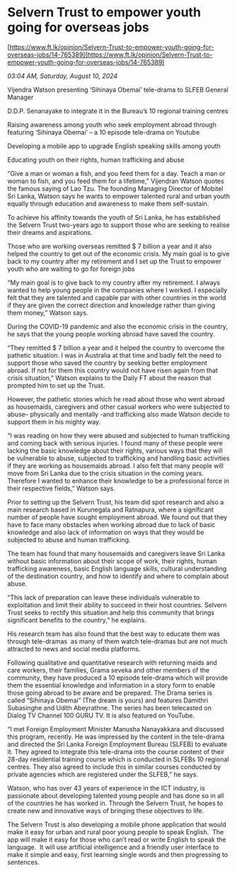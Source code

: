 # Selvern Trust to empower youth going for overseas jobs

[https://www.ft.lk/opinion/Selvern-Trust-to-empower-youth-going-for-overseas-jobs/14-765389](https://www.ft.lk/opinion/Selvern-Trust-to-empower-youth-going-for-overseas-jobs/14-765389)

*03:04 AM, Saturday, August 10, 2024*

Vijendra Watson presenting ‘Sihinaya Obemai’ tele-drama to SLFEB General Manager

D.D.P. Senanayake to integrate it in the Bureau’s 10 regional training centres

Raising awareness among youth who seek employment abroad through featuring ‘Sihinaya Obemai’ – a 10 episode tele-drama on Youtube

Developing a mobile app to upgrade English speaking skills among youth

Educating youth on their rights, human trafficking and abuse

“Give a man or woman a fish, and you feed them for a day. Teach a man or woman to fish, and you feed them for a lifetime,” Vijendran Watson quotes the famous saying of Lao Tzu. The founding Managing Director of Mobitel Sri Lanka, Watson says he wants to empower talented rural and urban youth equally through education and awareness to make them self-sustain.

To achieve his affinity towards the youth of Sri Lanka, he has established the Selvern Trust two-years ago to support those who are seeking to realise their dreams and aspirations.

Those who are working overseas remitted $ 7 billion a year and it also helped the country to get out of the economic crisis. My main goal is to give back to my country after my retirement and I set up the Trust to empower youth who are waiting to go for foreign jobs

“My main goal is to give back to my country after my retirement. I always wanted to help young people in the companies where I worked. I especially felt that they are talented and capable par with other countries in the world if they are given the correct direction and knowledge rather than giving them money,” Watson says.

During the COVID-19 pandemic and also the economic crisis in the country, he says that the young people working abroad have saved the country.

“They remitted $ 7 billion a year and it helped the country to overcome the pathetic situation. I was in Australia at that time and badly felt the need to support those who saved the country by seeking better employment abroad. If not for them this country would not have risen again from that crisis situation,” Watson explains to the Daily FT about the reason that prompted him to set up the Trust.

However, the pathetic stories which he read about those who went abroad as housemaids, caregivers and other casual workers who were subjected to abuse– physically and mentally -and trafficking also made Watson decide to support them in his mighty way.

“I was reading on how they were abused and subjected to human trafficking and coming back with serious injuries. I found many of these people were lacking the basic knowledge about their rights, various ways that they will be vulnerable to abuse, subjected to trafficking and handling basic activities if they are working as housemaids abroad. I also felt that many people will move from Sri Lanka due to the crisis situation in the coming years. Therefore I wanted to enhance their knowledge to be a professional force in their respective fields,” Watson says.

Prior to setting up the Selvern Trust, his team did spot research and also a main research based in Kurunegala and Ratnapura, where a significant number of people have sought employment abroad. We found out that they have to face many obstacles when working abroad due to lack of basic knowledge and also lack of information on ways that they would be subjected to abuse and human trafficking.

The team has found that many housemaids and caregivers leave Sri Lanka without basic information about their scope of work, their rights, human trafficking awareness, basic English language skills, cultural understanding of the destination country, and how to identify and where to complain about abuse.

“This lack of preparation can leave these individuals vulnerable to exploitation and limit their ability to succeed in their host countries. Selvern Trust seeks to rectify this situation and help this community that brings significant benefits to the country,” he explains.

His research team has also found that the best way to educate them was through tele-dramas  as many of them watch tele-dramas but are not much attracted to news and social media platforms.

Following qualitative and quantitative research with returning maids and care workers, their families, Grama seveka and other members of the community, they have produced a 10 episode tele-drama which will provide them the essential knowledge and information in a story form to enable those going abroad to be aware and be prepared. The Drama series is called “Sihinaya Obemai” (The dream is yours) and features Damithri Subasinghe and Udith Abeyrathne. The series has been telecasted on Dialog TV Channel 100 GURU TV. It is also featured on YouTube.

“I met Foreign Employment Minister Manusha Nanayakkara and discussed this program, recently. He was impressed by the content in the tele-drama and directed the Sri Lanka Foreign Employment Bureau (SLFEB) to evaluate it. They agreed to integrate this tele-drama into the course content of their 28-day residential training course which is conducted in SLFEBs 10 regional centres. They also agreed to include this in similar courses conducted by private agencies which are registered under the SLFEB,” he says.

Watson, who has over 43 years of experience in the ICT industry, is passionate about developing talented young people and has done so in all of the countries he has worked in. Through the Selvern Trust, he hopes to create new and innovative ways of bringing these objectives to life.

The Selvern Trust is also developing a mobile phone application that would make it easy for urban and rural poor young people to speak English.  The app will make it easy for those who can’t read or write English to speak the language.  It will use artificial intelligence and a friendly user interface to make it simple and easy, first learning single words and then progressing to sentences.

